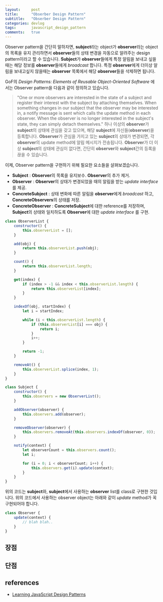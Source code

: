 ```yaml
---
layout:     post
title:      "Obserber Design Pattern"
subtitle:   "Obserber Design Pattern"
categories: devlog
tags:       javascript_design_pattern
comments:   true
---
```


Observer pattern을 간단히 말하자면, **subject**라는 object가 **observer**라는 object의 목록을 유지 관리하면서 **observer**들의 상태 변경을 자동으로 알려주는 design pattern이라고 할 수 있습니다. **Subject**가 **observer**들에게 특정 알림을 보내고 싶을 때는 해당 정보를 **observer**들에게 _broadcast_ 합니다. 특정 **observer**에게 더이상 알림을 보내고싶지 않을때는 **observer** 목록에서 해당 **observer**들을 삭제하면 됩니다. 

GoF의 _Design Patterns: Elements of Reusable Object-Oriented Software_ 에서는 Observer pattern을 다음과 같이 정의하고 있습니다.

> "One or more observers are interested in the state of a subject and register their interest with the subject by attaching themselves. When something changes in our subject that the observer may be interested in, a notify message is sent which calls the update method in each observer. When the observer is no longer interested in the subject's state, they can simply detach themselves."
> 하나 이상의 **observer**가 **subject**의 상태에 관심을 갖고 있으며, 해당 **subject**에 자신들(**observer**)을 등록합니다. **Observer**가 관심을 가지고 있는 **subject**의 상태가 변경되면, 각 **observer**의 update method에 알림 메시지가 전송됩니다. **Observer**가 더 이상 **subject**의 상태에 관심이 없다면, 간단히 **observer**와 **subject**간의 등록을 끊을 수 있습니다.

이제, Observer pattern을 구현하기 위해 필요한 요소들을 살펴보겠습니다.

* **Subject** : **Observer**의 목록을 유지보수. **Observer**의 추가 제거.
* **Observer** : **Observer**의 상태가 변경되었을 때의 알림을 받는 _update interface_ 를 제공.
* **ConcreteSubject** : 상태 변화에 따른 알림을 **observer**에게 _broadcast_ 하고, **ConcreteObservers**의 상태를 저장.
* **ConcreteObserver** : **ConcreteSubject**에 대한 reference를 저장하며, **Subject**의 상태와 일치하도록 **Observer**에 대한 _update interface_ 를 구현.

```js
class ObserverList {
    constructor() {
        this.observerList = [];
    }

    add(obj) {
        return this.observerList.push(obj);
    }

    count() {
        return this.observerList.length;
    }

    get(index) {
        if (index > -1 && index < this.observerList.length) {
            return this.observerList[index];
        }
    }

    indexOf(obj, startIndex) {
        let i = startIndex;

        while (i < this.observerList.length) {
            if (this.observerList[i] === obj) {
                return i;
            }
            i++;
        }

        return -1;
    }

    removeAt() {
        this.observerList.splice(index, 1);
    }
}

class Subject {
    constructor() {
        this.observers = new ObserverList();
    }

    addObserver(observer) {
        this.observers.add(observer);
    }

    removeObserver(observer) {
        this.observers.removeAt(this.observers.indexOf(observer, 0));
    }

    notify(context) {
        let observerCount = this.observers.count();
        let i;

        for (i = 0; i < observerCount; i++) {
            this.observers.get(i).update(context);
        }
    }
}
```

위의 코드는 **subject**와, **subject**에서 사용하는 **observer** list를 class로 구현한 것입니다. 위의 코드에서 사용하는 observer object는 아래와 같이 _update_ method가 꼭 구현되어야 합니다.

```js
class Observer {
    update(context) {
        // blah blah..
    }
}
```

## 장점

 

## 단점

## references
* [Learning JavaScript Design Patterns](https://addyosmani.com/resources/essentialjsdesignpatterns/book/#observerpatternjavascript)